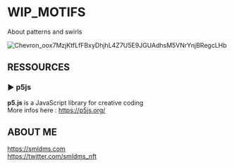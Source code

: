 # WIP_MOTIFS
About patterns and swirls

![Chevron_oox7MzjKtfLfFBxyDhjhL4Z7U5E9JGUAdhsM5VNrYnjBRegcLHb](https://user-images.githubusercontent.com/97317400/188714223-ae3e9ce0-c32a-4b4c-b0d8-a350fbab9e7a.png)

## RESSOURCES

### ► p5js 
<b>p5.js</b> is a JavaScript library for creative coding </br>
More infos here : https://p5js.org/


## ABOUT ME

https://smldms.com </br>
https://twitter.com/smldms_nft
